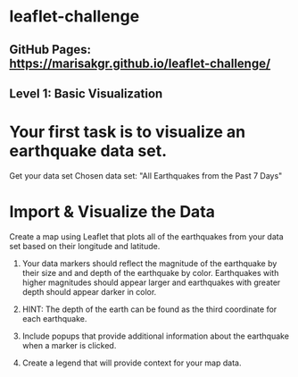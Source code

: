 # leaflet-challenge

## GitHub Pages: https://marisakgr.github.io/leaflet-challenge/

## Level 1: Basic Visualization
# Your first task is to visualize an earthquake data set.
 Get your data set
 Chosen data set: "All Earthquakes from the Past 7 Days"
 
# Import & Visualize the Data

Create a map using Leaflet that plots all of the earthquakes from your data set based on their longitude and latitude.
  1. Your data markers should reflect the magnitude of the earthquake by their size and and depth of the earthquake by color. Earthquakes with higher magnitudes should appear     larger and earthquakes with greater depth should appear darker in color.

2. HINT: The depth of the earth can be found as the third coordinate for each earthquake.

3. Include popups that provide additional information about the earthquake when a marker is clicked.

4. Create a legend that will provide context for your map data.

